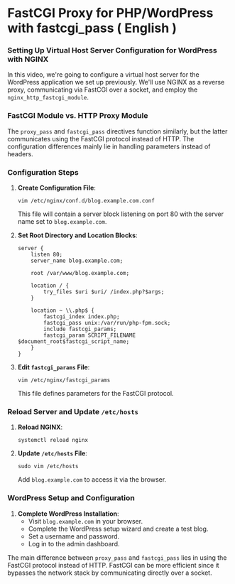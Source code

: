 # FastCGI Proxy for PHP/WordPress with fastcgi_pass ( English )

### Setting Up Virtual Host Server Configuration for WordPress with NGINX

In this video, we're going to configure a virtual host server for the WordPress application we set up previously. We'll use NGINX as a reverse proxy, communicating via FastCGI over a socket, and employ the `nginx_http_fastcgi_module`.

### FastCGI Module vs. HTTP Proxy Module

The `proxy_pass` and `fastcgi_pass` directives function similarly, but the latter communicates using the FastCGI protocol instead of HTTP. The configuration differences mainly lie in handling parameters instead of headers.

### Configuration Steps

1. **Create Configuration File**:
    
    ```
    vim /etc/nginx/conf.d/blog.example.com.conf
    
    ```
    
    This file will contain a server block listening on port 80 with the server name set to `blog.example.com`.
    
2. **Set Root Directory and Location Blocks**:
    
    ```
    server {
        listen 80;
        server_name blog.example.com;
    
        root /var/www/blog.example.com;
    
        location / {
            try_files $uri $uri/ /index.php?$args;
        }
    
        location ~ \\.php$ {
            fastcgi_index index.php;
            fastcgi_pass unix:/var/run/php-fpm.sock;
            include fastcgi_params;
            fastcgi_param SCRIPT_FILENAME $document_root$fastcgi_script_name;
        }
    }
    
    ```
    
3. **Edit `fastcgi_params` File**:
    
    ```
    vim /etc/nginx/fastcgi_params
    
    ```
    
    This file defines parameters for the FastCGI protocol.
    

### Reload Server and Update `/etc/hosts`

1. **Reload NGINX**:
    
    ```
    systemctl reload nginx
    
    ```
    
2. **Update `/etc/hosts` File**:
    
    ```
    sudo vim /etc/hosts
    
    ```
    
    Add `blog.example.com` to access it via the browser.
    

### WordPress Setup and Configuration

1. **Complete WordPress Installation**:
    - Visit `blog.example.com` in your browser.
    - Complete the WordPress setup wizard and create a test blog.
    - Set a username and password.
    - Log in to the admin dashboard.

The main difference between `proxy_pass` and `fastcgi_pass` lies in using the FastCGI protocol instead of HTTP. FastCGI can be more efficient since it bypasses the network stack by communicating directly over a socket.